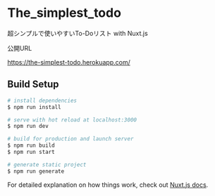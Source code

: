 # The_simplest_todo

超シンプルで使いやすいTo-Doリスト with Nuxt.js


公開URL

https://the-simplest-todo.herokuapp.com/

## Build Setup

``` bash
# install dependencies
$ npm run install

# serve with hot reload at localhost:3000
$ npm run dev

# build for production and launch server
$ npm run build
$ npm run start

# generate static project
$ npm run generate
```

For detailed explanation on how things work, check out [Nuxt.js docs](https://nuxtjs.org).
